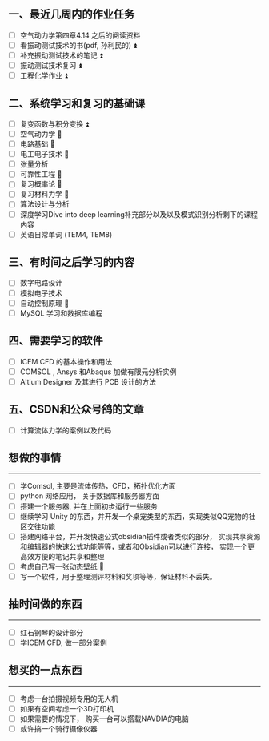 ## 一、最近几周内的作业任务
- [ ] 空气动力学第四章4.14 之后的阅读资料
- [ ] 看振动测试技术的书(pdf, 孙利民的) ⏫ 
- [ ] 补充振动测试技术的笔记 ⏫  
- [ ] 振动测试技术复习 ⏫ 
- [ ] 工程化学作业 ⏫ 

## 二、系统学习和复习的基础课
- [ ] 复变函数与积分变换 ⏫ 
- [ ] 空气动力学 🔼 
- [ ] 电路基础 🔼  
- [ ] 电工电子技术 🔼 
- [ ] 张量分析 
- [ ] 可靠性工程 🔼 
- [ ] 复习概率论 🔼 
- [ ] 复习材料力学 🔼 
- [ ] 算法设计与分析 
- [ ] 深度学习Dive into deep learning补充部分以及以及模式识别分析剩下的课程内容  
- [ ] 英语日常单词 (TEM4, TEM8)

## 三、有时间之后学习的内容
- [ ] 数字电路设计 
- [ ] 模拟电子技术 
- [ ] 自动控制原理 🔽 
- [ ] MySQL 学习和数据库编程 

## 四、需要学习的软件
- [ ] ICEM CFD 的基本操作和用法 
- [ ] COMSOL , Ansys 和Abaqus 加做有限元分析实例 
- [ ] Altium Designer 及其进行 PCB 设计的方法

## 五、CSDN和公众号鸽的文章 
- [ ] 计算流体力学的案例以及代码 

## 想做的事情
--- 
- [ ] 学Comsol, 主要是流体传热，CFD，拓扑优化方面  
- [ ] python 网络应用， 关于数据库和服务器方面 
- [ ] 搭建一个服务器, 并在上面初步运行一些服务
- [ ] 继续学习 Unity 的东西，并开发一个桌宠类型的东西，实现类似QQ宠物的社区交往功能
- [ ] 搭建网络平台，并开发快速公式obsidian插件或者类似的部分， 实现共享资源和编辑器的快速公式功能等等，或者和Obsidian可以进行连接， 实现一个更高效方便的笔记共享和整理 
- [ ] 考虑自己写一张动态壁纸 🔽 
- [ ] 写一个软件，用于整理测评材料和奖项等等，保证材料不丢失。

## 抽时间做的东西
--- 
- [ ] 红石钢琴的设计部分
- [ ] 学ICEM CFD, 做一部分案例 

## 想买的一点东西 
--- 
- [ ] 考虑一台拍摄视频专用的无人机
- [ ] 如果有空间考虑一个3D打印机
- [ ] 如果需要的情况下， 购买一台可以搭载NAVDIA的电脑
- [ ] 或许搞一个骑行摄像仪器
